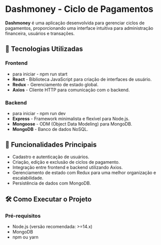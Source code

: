 # Dashmoney - Ciclo de Pagamentos

**Dashmoney** é uma aplicação desenvolvida para gerenciar ciclos de pagamentos, proporcionando uma interface intuitiva para administração financeira, usuários e transações.

## 🚀 Tecnologias Utilizadas

### Frontend
- para iniciar - npm run start 
- **React** - Biblioteca JavaScript para criação de interfaces de usuário.
- **Redux** - Gerenciamento de estado global.
- **Axios** - Cliente HTTP para comunicação com o backend.

### Backend
- para iniciar - npm run dev 
- **Express** - Framework minimalista e flexível para Node.js.
- **Mongoose** - ODM (Object Data Modeling) para MongoDB.
- **MongoDB** - Banco de dados NoSQL.

## 🎯 Funcionalidades Principais

- Cadastro e autenticação de usuários.
- Criação, edição e exclusão de ciclos de pagamento.
- Integração entre frontend e backend utilizando Axios.
- Gerenciamento de estado com Redux para uma melhor organização e escalabilidade.
- Persistência de dados com MongoDB.

## 🛠️ Como Executar o Projeto

### Pré-requisitos
- Node.js (versão recomendada: >=14.x)
- MongoDB
- npm ou yarn
